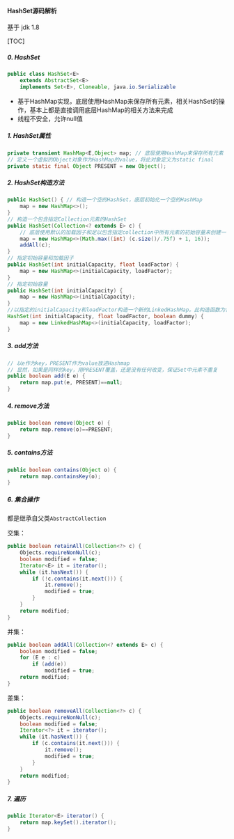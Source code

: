 #### HashSet源码解析

基于 jdk 1.8

[TOC]

##### 0. HashSet

```java
public class HashSet<E>
    extends AbstractSet<E>
    implements Set<E>, Cloneable, java.io.Serializable
```

* 基于HashMap实现，底层使用HashMap来保存所有元素，相关HashSet的操作，基本上都是直接调用底层HashMap的相关方法来完成
* 线程不安全，允许null值

##### 1. HashSet属性

```java
private transient HashMap<E,Object> map; // 底层使用HashMap来保存所有元素
// 定义一个虚拟的Object对象作为HashMap的value，将此对象定义为static final
private static final Object PRESENT = new Object();
```

##### 2. HashSet构造方法

```java
public HashSet() { // 构造一个空的HashSet，底层初始化一个空的HashMap
    map = new HashMap<>();
}
// 构造一个包含指定Collection元素的HashSet
public HashSet(Collection<? extends E> c) {
    // 底层使用默认的加载因子和足以包含指定collection中所有元素的初始容量来创建一个HashMap
    map = new HashMap<>(Math.max((int) (c.size()/.75f) + 1, 16));
    addAll(c);
}
// 指定初始容量和加载因子
public HashSet(int initialCapacity, float loadFactor) {
    map = new HashMap<>(initialCapacity, loadFactor);
}
// 指定初始容量
public HashSet(int initialCapacity) {
    map = new HashMap<>(initialCapacity);
}
//以指定的initialCapacity和loadFactor构造一个新的LinkedHashMap。此构造函数为包访问权限，不对外公开，实际只是对LinkedHashSet的支持。
HashSet(int initialCapacity, float loadFactor, boolean dummy) {
    map = new LinkedHashMap<>(initialCapacity, loadFactor);
}
```

##### 3. add方法

```java
// 以e作为key，PRESENT作为value放进Hashmap
// 显然，如果是同样的key，用PRESENT覆盖，还是没有任何改变，保证Set中元素不重复
public boolean add(E e) {
    return map.put(e, PRESENT)==null;
}
```

##### 4. remove方法

```java
public boolean remove(Object o) {
    return map.remove(o)==PRESENT;
}
```

##### 5. contains方法

```java
public boolean contains(Object o) {
    return map.containsKey(o);
}
```

##### 6. 集合操作

都是继承自父类`AbstractCollection`

交集：

```java
public boolean retainAll(Collection<?> c) {
    Objects.requireNonNull(c);
    boolean modified = false;
    Iterator<E> it = iterator();
    while (it.hasNext()) {
        if (!c.contains(it.next())) {
            it.remove();
            modified = true;
        }
    }
    return modified;
}
```

并集：

```java
public boolean addAll(Collection<? extends E> c) {
    boolean modified = false;
    for (E e : c)
        if (add(e))
            modified = true;
    return modified;
}
```

差集：

```java
public boolean removeAll(Collection<?> c) {
    Objects.requireNonNull(c);
    boolean modified = false;
    Iterator<?> it = iterator();
    while (it.hasNext()) {
        if (c.contains(it.next())) {
            it.remove();
            modified = true;
        }
    }
    return modified;
}
```

##### 7. 遍历

```java
public Iterator<E> iterator() {
    return map.keySet().iterator();
}
```

